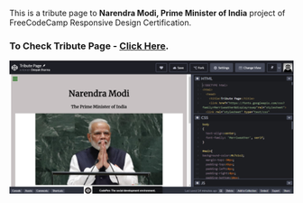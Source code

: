 This is a tribute page to **Narendra Modi, Prime Minister of India** project of FreeCodeCamp Responsive Design Certification.

### To Check Tribute Page - [Click Here](https://dasjideepak.github.io/fcc-tribute-page/).

![Image of Tribute Page](tribute-page.png)
